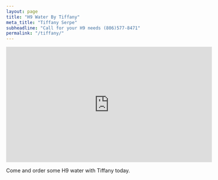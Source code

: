 ```yaml
---
layout: page
title: "H9 Water By Tiffany"
meta_title: "Tiffany Serpe"
subheadline: "Call for your H9 needs (806)577-8471"
permalink: "/tiffany/"
---
```


<iframe width="560" height="315" src="https://www.youtube.com/embed/Fxb2HOm7bgI" frameborder="0" allowfullscreen></iframe>

<p> Come and order some H9 water with Tiffany today. </p>